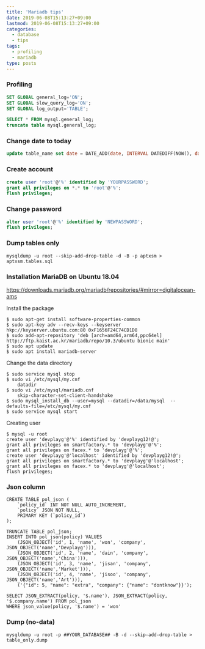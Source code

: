 ```yaml
---
title: 'Mariadb tips'
date: 2019-06-08T15:13:27+09:00
lastmod: 2019-06-08T15:13:27+09:00
categories: 
  - database
  - tips
tags: 
  - profiling
  - mariadb
type: posts
---
```


### Profiling

```sql
SET GLOBAL general_log='ON'; 
SET GLOBAL slow_query_log='ON'; 
SET GLOBAL log_output='TABLE'; 

SELECT * FROM mysql.general_log;
truncate table mysql.general_log; 
```

### Change date to today

```sql
update table_name set date = DATE_ADD(date, INTERVAL DATEDIFF(NOW(), date) DAY);
```

### Create account

```sql
create user 'root'@'%' identified by 'YOURPASSWORD';
grant all privileges on *.* to 'root'@'%';
flush privileges;
```

### Change password

```sql
alter user 'root'@'%' identified by 'NEWPASSWORD';
flush privileges;
```

### Dump tables only

    mysqldump -u root --skip-add-drop-table -d -B -p aptxsm > aptxsm.tables.sql

### Installation MariaDB on Ubuntu 18.04

https://downloads.mariadb.org/mariadb/repositories/#mirror=digitalocean-ams

Install the package

    $ sudo apt-get install software-properties-common
    $ sudo apt-key adv --recv-keys --keyserver hkp://keyserver.ubuntu.com:80 0xF1656F24C74CD1D8
    $ sudo add-apt-repository 'deb [arch=amd64,arm64,ppc64el] http://ftp.kaist.ac.kr/mariadb/repo/10.3/ubuntu bionic main'
    $ sudo apt update
    $ sudo apt install mariadb-server

Change the data directory

    $ sudo service mysql stop
    $ sudo vi /etc/mysql/my.cnf
        datadir 
    $ sudo vi /etc/mysql/mariadb.cnf
        skip-character-set-client-handshake
    $ sudo mysql_install_db --user=mysql --datadir=/data/mysql  --defaults-file=/etc/mysql/my.cnf
    $ sudo service mysql start


Creating user

    $ mysql -u root
    create user 'devplayg'@'%' identified by 'devplayg12!@';
    grant all privileges on smartfactory.* to 'devplayg'@'%';
    grant all privileges on facex.* to 'devplayg'@'%';
    create user 'devplayg'@'localhost' identified by 'devplayg12!@';
    grant all privileges on smartfactory.* to 'devplayg'@'localhost';
    grant all privileges on facex.* to 'devplayg'@'localhost';
    flush privileges;

### Json column

    CREATE TABLE pol_json (
        `policy_id` INT NOT NULL AUTO_INCREMENT,
        `policy` JSON NOT NULL,
        PRIMARY KEY (`policy_id`)
    );

    TRUNCATE TABLE pol_json;
    INSERT INTO pol_json(policy) VALUES
        (JSON_OBJECT('id', 1, 'name', 'won', 'company', JSON_OBJECT('name','Devplayg'))),
        (JSON_OBJECT('id', 2, 'name', 'dain', 'company', JSON_OBJECT('name','China'))),
        (JSON_OBJECT('id', 3, 'name', 'jisan', 'company', JSON_OBJECT('name','Market'))),
        (JSON_OBJECT('id', 4, 'name', 'jisoo', 'company', JSON_OBJECT('name','Art'))),
        ('{"id": 5, "name": "extra", "company": {"name": "dontknow"}}');

    SELECT JSON_EXTRACT(policy, '$.name'), JSON_EXTRACT(policy, '$.company.name') FROM pol_json
    WHERE json_value(policy, '$.name') = 'won'


### Dump (no-data)

    mysqldump -u root -p ##YOUR_DATABASE## -B -d --skip-add-drop-table > table_only.dump
